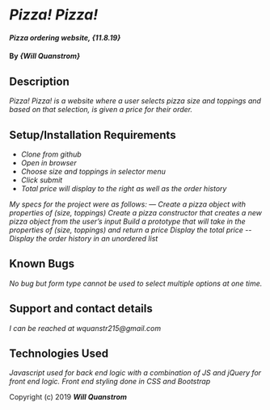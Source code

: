 # _Pizza! Pizza!_

#### _Pizza ordering website, {11.8.19}_

#### By _**{Will Quanstrom}**_

## Description

_Pizza! Pizza! is a website where a user selects pizza size and toppings and based on that selection, is given a price for their order._

## Setup/Installation Requirements

* _Clone from github_
* _Open in browser_
* _Choose size and toppings in selector menu_
* _Click submit_
* _Total price will display to the right as well as the order history_

_My specs for the project were as follows: — Create a pizza object with properties of (size, toppings)_
_Create a pizza constructor that creates a new pizza object from the user’s input_
_Build a prototype that will take in the properties of (size, toppings) and return a price_
_Display the total price -- Display the order history in an unordered list_

## Known Bugs

_No bug but form type cannot be used to select multiple options at one time._

## Support and contact details

_I can be reached at wquanstr215@gmail.com_

## Technologies Used

_Javascript used for back end logic with a combination of JS and jQuery for front end logic. Front end styling done in CSS and Bootstrap_

Copyright (c) 2019 **_Will Quanstrom_**
